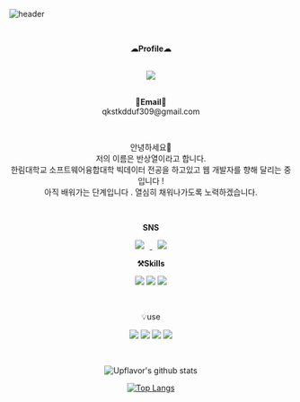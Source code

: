 

![header](https://capsule-render.vercel.app/api?type=waving&color=auto&height=300&section=header&text=SangYeol%20Ban&fontSize=90&animation=fadeIn&fontAlignY=38&desc=%20%20Profile%20%20%20%20%20!&descAlignY=51&descAlign=62)
 


<br>

<p align="center">
    <Strong>☁Profile☁</Strong><br><br>
    
 <p align="center">
   <a href="https://hits.seeyoufarm.com"><img src="https://hits.seeyoufarm.com/api/count/incr/badge.svg?url=https%3A%2F%2Fgithub.com%2FPgmJun%2Fhit-counter&count_bg=%2379C83D&title_bg=%23555555&icon=&icon_color=%23E7E7E7&title=hits&edge_flat=false"/></a>
<br><br>
  <p align="center">
<Strong>📧Email📧</Strong><br>qkstkdduf309@gmail.com<br>

</p>

<br>

<p align="center">
안녕하세요👐<br>
저의 이름은 반상열이라고 합니다. <br>
한림대학교 소프트웨어융합대학 빅데이터 전공을 하고있고 웹 개발자를 향해 달리는 중 입니다 !<br>
아직 배워가는 단계입니다 . 열심히 채워나가도록 노력하겠습니다.
</p>

<br>

<p align="center">
  <strong> SNS </strong><br>
 </p>
 
 <p align="center" display="inline-block">
  <a href="https://instagram.com/alpox.dev">
    <img 
        src="http://img.shields.io/badge/-Instagram-black?style=flat&logo=Instagram&link=https://instagram.com/alpox.dev/"
        style="height : auto; margin-left : 10px; margin-right : 10px;"/>
    <a href="https://alpox.kr">
    <img 
        src="http://img.shields.io/badge/-Tech%20Blog-655ced?style=flat&logo=github&link=https://alpox.kr"
        style="height : auto; margin-left : 10px; margin-right : 10px;"/>
</a>

<br>

<p align="center">
    <Strong>⚒️Skills </strong><br>
    
</p>

<p align="center" display="inline-block">
  <img src="https://img.shields.io/badge/Arduino-007396?style=for-the-badge&logo=java&logoColor=white"> 
    <img src="https://img.shields.io/badge/Linux-6DB33F?style=for-the-badge&logo=Spring&logoColor=white">
    <img src="https://img.shields.io/badge/Python-3776AB?style=for-the-badge&logo=Python&logoColor=white"> 
  
</p><br>

<p align="center">
    💡use
</p>

<p align="center" display="inline-block">
  
  <img src="https://img.shields.io/badge/css-1572B6?style=for-the-badge&logo=css3&logoColor=white">
  <img src="https://img.shields.io/badge/html-E34F26?style=for-the-badge&logo=html5&logoColor=white">
  <img src="https://img.shields.io/badge/Python-3776AB?style=for-the-badge&logo=Python&logoColor=white">
  <img src="https://img.shields.io/badge/Linux-FCC624?style=for-the-badge&logo=Linux&logoColor=white">  
</p>

<br>

<div align=center>

![Upflavor's github stats](https://github-readme-stats.vercel.app/api?username=Upflavor&show_icons=true)

[![Top Langs](https://github-readme-stats.vercel.app/api/top-langs/?username=Upflavor&layout=compact)](https://github.com/anuraghazra/github-readme-stats)
